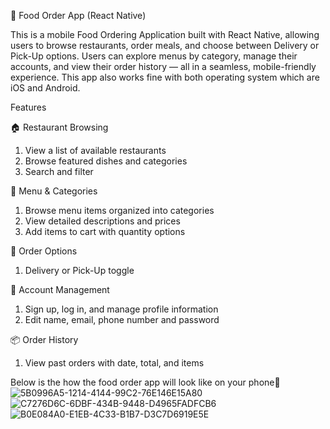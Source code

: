 🍔 Food Order App (React Native)

This is a mobile Food Ordering Application built with React Native, allowing users to browse restaurants, order meals, and choose between Delivery or Pick-Up options. Users can explore menus by category, manage their accounts, and view their order history — all in a seamless, mobile-friendly experience. This app also works fine with both operating system which are iOS and Android.

Features

🏠 Restaurant Browsing
1. View a list of available restaurants
2. Browse featured dishes and categories
3. Search and filter

   
🍴 Menu & Categories
1. Browse menu items organized into categories
2. View detailed descriptions and prices
3. Add items to cart with quantity options


🚚 Order Options
1. Delivery or Pick-Up toggle

👤 Account Management
1. Sign up, log in, and manage profile information
2. Edit name, email, phone number and password

   
📦 Order History
1. View past orders with date, total, and items

Below is the how the food order app will look like on your phone📱 
![5B0996A5-1214-4144-99C2-76E146E15A80](https://github.com/user-attachments/assets/d48c60dc-727a-4748-8961-755466171e5a)
![C7276D6C-6DBF-434B-9448-D4965FADFCB6](https://github.com/user-attachments/assets/876ec751-faa7-4cf1-9f08-bd436f580cb0)
![B0E084A0-E1EB-4C33-B1B7-D3C7D6919E5E](https://github.com/user-attachments/assets/220a5f87-4aea-4cb6-991a-7c81d24679ea)
